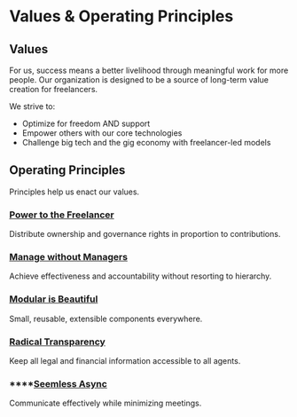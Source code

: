 # Values & Operating Principles

## Values

For us, success means a better livelihood through meaningful work for more people. Our organization is designed to be a source of long-term value creation for freelancers.

We strive to:

* Optimize for freedom AND support
* Empower others with our core technologies
* Challenge big tech and the gig economy with freelancer-led models

## Operating Principles

Principles help us enact our values.

### [**Power to the Freelancer**](https://www.techworker.coop/sites/default/files/TechCoopHOWTO.pdf)

Distribute ownership and governance rights in proportion to contributions.

### [**Manage without Managers**](https://hbr.org/1989/09/managing-without-managers)

Achieve effectiveness and accountability without resorting to hierarchy.

### [**Modular is Beautiful**](https://en.wikipedia.org/wiki/Modular_design)

Small, reusable, extensible components everywhere.

### [**Radical Transparency**](https://en.wikipedia.org/wiki/Radical_transparency)

Keep all legal and financial information accessible to all agents.

### \*\*\*\*[**Seemless Async**](https://twist.com/remote-work-guides/remote-team-communication)

Communicate effectively while minimizing meetings.

